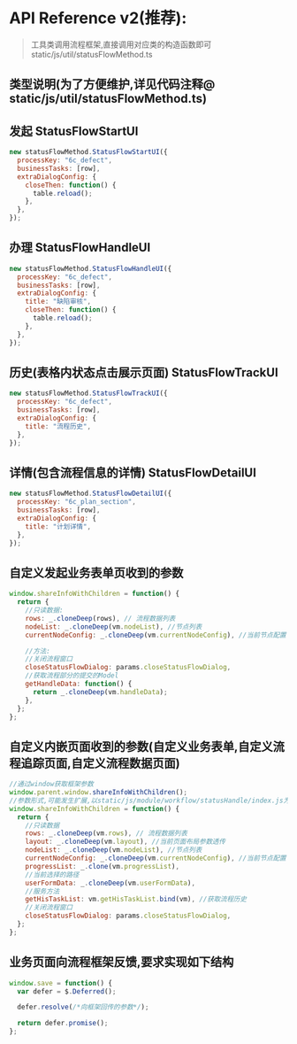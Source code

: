 # API Reference v2(推荐):

> 工具类调用流程框架,直接调用对应类的构造函数即可 static/js/util/statusFlowMethod.ts

## 类型说明(为了方便维护,详见代码注释@ static/js/util/statusFlowMethod.ts)

## 发起 StatusFlowStartUI

```javascript
new statusFlowMethod.StatusFlowStartUI({
  processKey: "6c_defect",
  businessTasks: [row],
  extraDialogConfig: {
    closeThen: function() {
      table.reload();
    },
  },
});
```

## 办理 StatusFlowHandleUI

```javascript
new statusFlowMethod.StatusFlowHandleUI({
  processKey: "6c_defect",
  businessTasks: [row],
  extraDialogConfig: {
    title: "缺陷审核",
    closeThen: function() {
      table.reload();
    },
  },
});
```

## 历史(表格内状态点击展示页面) StatusFlowTrackUI

```javascript
new statusFlowMethod.StatusFlowTrackUI({
  processKey: "6c_defect",
  businessTasks: [row],
  extraDialogConfig: {
    title: "流程历史",
  },
});
```

## 详情(包含流程信息的详情) StatusFlowDetailUI

```javascript
new statusFlowMethod.StatusFlowDetailUI({
  processKey: "6c_plan_section",
  businessTasks: [row],
  extraDialogConfig: {
    title: "计划详情",
  },
});
```

## 自定义发起业务表单页收到的参数

```javascript
window.shareInfoWithChildren = function() {
  return {
    //只读数据:
    rows: _.cloneDeep(rows), // 流程数据列表
    nodeList: _.cloneDeep(vm.nodeList), //节点列表
    currentNodeConfig: _.cloneDeep(vm.currentNodeConfig), //当前节点配置

    //方法:
    //关闭流程窗口
    closeStatusFlowDialog: params.closeStatusFlowDialog,
    //获取流程部分的提交的Model
    getHandleData: function() {
      return _.cloneDeep(vm.handleData);
    },
  };
};
```

## 自定义内嵌页面收到的参数(自定义业务表单,自定义流程追踪页面,自定义流程数据页面)

```javascript
//通过window获取框架参数
window.parent.window.shareInfoWithChildren();
//参数形式,可能发生扩展,以static/js/module/workflow/statusHandle/index.js为准
window.shareInfoWithChildren = function() {
  return {
    //只读数据
    rows: _.cloneDeep(vm.rows), // 流程数据列表
    layout: _.cloneDeep(vm.layout), //当前页面布局参数透传
    nodeList: _.cloneDeep(vm.nodeList), //节点列表
    currentNodeConfig: _.cloneDeep(vm.currentNodeConfig), //当前节点配置
    progressList: _.clone(vm.progressList),
    //当前选择的路径
    userFormData: _.cloneDeep(vm.userFormData),
    //服务方法
    getHisTaskList: vm.getHisTaskList.bind(vm), //获取流程历史
    //关闭流程窗口
    closeStatusFlowDialog: params.closeStatusFlowDialog,
  };
};
```

## 业务页面向流程框架反馈,要求实现如下结构

```javascript
window.save = function() {
  var defer = $.Deferred();

  defer.resolve(/*向框架回传的参数*/);

  return defer.promise();
};
```
